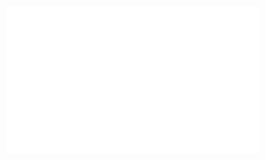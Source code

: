 <!---
[![](https://github.com/bertiewils/bertiewils/blob/master/generated/overview.svg)](https://github.com/bertiewils "bertiewils' Statistics")
-->
[![](https://github.com/bertiewils/bertiewils/blob/master/generated/languages.svg)](https://github.com/bertiewils "bertiewils' Languages")

